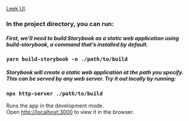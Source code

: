 [Leek UI](https://leek-ui.com/).

### In the project directory, you can run:

##### First, we’ll need to build Storybook as a static web application using build-storybook, a command that’s installed by default.

### `yarn build-storybook -o ./path/to/build`

##### Storybook will create a static web application at the path you specify. This can be served by any web server. Try it out locally by running:

### `npx http-server ./path/to/build`

Runs the app in the development mode.<br />
Open [http://localhost:3000](http://localhost:3000) to view it in the browser.